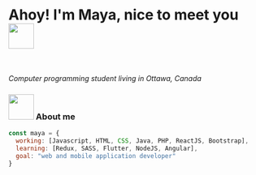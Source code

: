 
<h1>Ahoy! I'm Maya, nice to meet you <img src="https://media.giphy.com/media/mGcNjsfWAjY5AEZNw6/giphy.gif" width="50"></h1> </br> 
<p><em> Computer programming student living in Ottawa, Canada</em></p>

 ### <img src="https://media.giphy.com/media/WUlplcMpOCEmTGBtBW/giphy.gif" width="50">  About me   
```javascript
const maya = {
  working: [Javascript, HTML, CSS, Java, PHP, ReactJS, Bootstrap],
  learning: [Redux, SASS, Flutter, NodeJS, Angular],
  goal: "web and mobile application developer"
}
```
